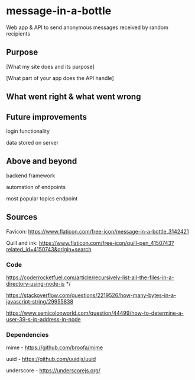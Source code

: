 # message-in-a-bottle
Web app &amp; API to send anonymous messages received by random recipients

## Purpose

[What my site does and its purpose]

[What part of your app does the API handle]

## What went right &amp; what went wrong

## Future improvements

login functionality

data stored on server

## Above and beyond

backend framework

automation of endpoints

most popular topics endpoint

## Sources

Favicon: https://www.flaticon.com/free-icon/message-in-a-bottle_3142421

Quill and ink: https://www.flaticon.com/free-icon/quill-pen_4150743?related_id=4150743&origin=search

### Code

https://coderrocketfuel.com/article/recursively-list-all-the-files-in-a-directory-using-node-js */

https://stackoverflow.com/questions/2219526/how-many-bytes-in-a-javascript-string/29955838

https://www.semicolonworld.com/question/44499/how-to-determine-a-user-39-s-ip-address-in-node

### Dependencies

mime - https://github.com/broofa/mime

uuid - https://github.com/uuidjs/uuid

underscore - https://underscorejs.org/